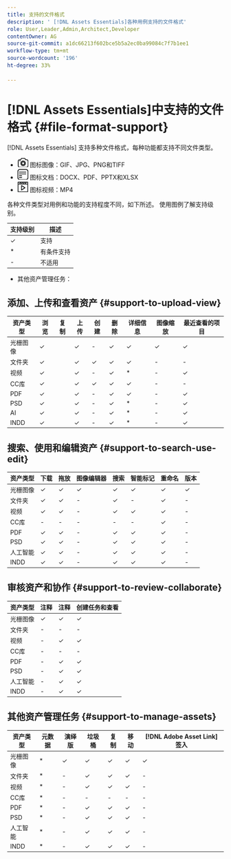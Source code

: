 ```yaml
---
title: 支持的文件格式
description: ' [!DNL Assets Essentials]各种用例支持的文件格式'
role: User,Leader,Admin,Architect,Developer
contentOwner: AG
source-git-commit: a1dc66213f602bce5b5a2ec0ba99084c7f7b1ee1
workflow-type: tm+mt
source-wordcount: '196'
ht-degree: 33%

---
```



# [!DNL Assets Essentials]中支持的文件格式 {#file-format-support}

[!DNL Assets Essentials] 支持多种文件格式，每种功能都支持不同文件类型。

* ![图像文件类型](assets/do-not-localize/image-icon.png) 图标图像：GIF、JPG、PNG和TIFF
* ![文档文件类型](assets/do-not-localize/document-icon.png) 图标文档：DOCX、PDF、PPTX和XLSX
* ![视频文件类型](assets/do-not-localize/video-icon.png) 图标视频：MP4

各种文件类型对用例和功能的支持程度不同，如下所述。 使用图例了解支持级别。

| 支持级别 | 描述 |
|---------------|-------------------------|
| ✓ | 支持 |
| * | 有条件支持 |
| - | 不适用 |

* 其他资产管理任务：

## 添加、上传和查看资产 {#support-to-upload-view}

<!-- TBD: For AEM, AI files require the PDF option to be selected when saving the AI file.
-->

| 资产类型 | 浏览 | 复制 | 上传 | 创建 | 删除 | 详细信息 | 图像缩放 | 最近查看的项目 |
|---------------|----------|------|----------|----------|----------|----------|------------|-----------------|
| 光栅图像 | ✓ |  | ✓ | - | ✓ | ✓ | ✓ | ✓ |
| 文件夹 | ✓ |  | ✓ | ✓ | ✓ | ✓ | - | - |
| 视频 | ✓ |  | ✓ | - | ✓ | * | - | ✓ |
| CC库 | ✓ |  | ✓ | ✓ | ✓ | ✓ | - | - |
| PDF | ✓ |  | ✓ | - | ✓ | ✓ | - | ✓ |
| PSD | ✓ |  | ✓ | - | ✓ | * | - | ✓ |
| AI | ✓ |  | ✓ | - | ✓ | * | - | ✓ |
| INDD | ✓ |  | ✓ | - | ✓ | * | - | ✓ |

## 搜索、使用和编辑资产 {#support-to-search-use-edit}

| 资产类型 | 下载 | 拖放 | 图像编辑器 | 搜索 | 智能标记 | 重命名 | 版本 |
|---------------|----------|---------------|--------------|----------|------------|----------|----------|
| 光栅图像 | ✓ | ✓ | ✓ | ✓ | ✓ | ✓ | ✓ |
| 文件夹 | ✓ | ✓ | - | ✓ | - | ✓ | - |
| 视频 | ✓ | ✓ | - | ✓ | ✓ | ✓ | - |
| CC库 | - | - | - | - | - | ✓ | - |
| PDF | ✓ | ✓ | - | ✓ | ✓ | ✓ | - |
| PSD | ✓ | ✓ | - | ✓ | ✓ | ✓ | - |
| 人工智能 | ✓ | ✓ | - | ✓ | ✓ | ✓ | - |
| INDD | ✓ | ✓ | - | ✓ | ✓ | ✓ | - |

## 审核资产和协作 {#support-to-review-collaborate}

| 资产类型 | 注释 | 注释 | 创建任务和查看 |
|---------------|----------|----------|-------------------------|
| 光栅图像 | ✓ | ✓ | ✓ |
| 文件夹 | - | - | - |
| 视频 | - | ✓ | ✓ |
| CC库 | - | - | - |
| PDF | - | ✓ | ✓ |
| PSD | - | ✓ | ✓ |
| 人工智能 | - | ✓ | ✓ |
| INDD | - | ✓ | ✓ |

## 其他资产管理任务 {#support-to-manage-assets}

| 资产类型 | 元数据 | 演绎版 | 垃圾桶 | 复制 | 移动 | [!DNL Adobe Asset Link] 签入 |
|---------------|----------|------------|----------|----------|----------|----------------------------------|
| 光栅图像 | * | ✓ | ✓ | ✓ | ✓ | ✓ |
| 文件夹 | * | - | ✓ | ✓ | ✓ | - |
| 视频 | * | - | ✓ | ✓ | ✓ | - |
| CC库 | * | - | - | - | - | - |
| PDF | * | - | ✓ | ✓ | ✓ | - |
| PSD | * | - | ✓ | ✓ | ✓ | - |
| 人工智能 | * | - | ✓ | ✓ | ✓ | - |
| INDD | * | - | ✓ | ✓ | ✓ | - |

<!-- TBD: Saving template table separately.
| Asset type    | Features |
|---------------|----------|
| Raster images |          |
| Folders       |          |
| Videos        |          |
| CC Libraries  |          |
| PDF files     |          |
| PSD           |          |
| AI            |          |
| INDD          |          |

>[!MORELIKETHIS]
>
>* []()
-->
